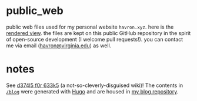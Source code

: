 # public_web
public web files used for my personal website `havron.xyz`. here is the <a href="https://havron.xyz" target="_blank">rendered view</a>. 
the files are kept on this public GitHub repository in the spirit of open-source development (I welcome pull requests!). you can contact me via email (havron@virginia.edu) as well.
# notes
See <a href="https://havron.xyz/webstats.html" target="_blank">d374l5 f0r 633k5</a> (a not-so-cleverly-disguised wiki)!
The contents in [`/blog`](/blog/) were generated with [Hugo](https://gohugo.io) and are housed in [my blog repository](https://github.com/samuelhavron/blog).
